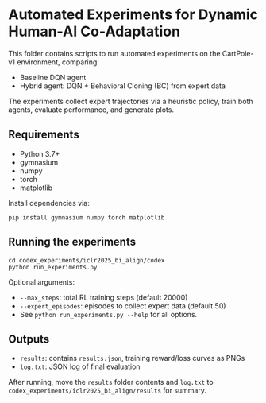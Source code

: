 # Automated Experiments for Dynamic Human-AI Co-Adaptation

This folder contains scripts to run automated experiments on the CartPole-v1 environment, comparing:
- Baseline DQN agent
- Hybrid agent: DQN + Behavioral Cloning (BC) from expert data

The experiments collect expert trajectories via a heuristic policy, train both agents, evaluate performance, and generate plots.

## Requirements
- Python 3.7+
- gymnasium
- numpy
- torch
- matplotlib

Install dependencies via:
```
pip install gymnasium numpy torch matplotlib
```

## Running the experiments
```
cd codex_experiments/iclr2025_bi_align/codex
python run_experiments.py
```
Optional arguments:
- `--max_steps`: total RL training steps (default 20000)
- `--expert_episodes`: episodes to collect expert data (default 50)
- See `python run_experiments.py --help` for all options.

## Outputs
- `results`: contains `results.json`, training reward/loss curves as PNGs
- `log.txt`: JSON log of final evaluation

After running, move the `results` folder contents and `log.txt` to `codex_experiments/iclr2025_bi_align/results` for summary.
